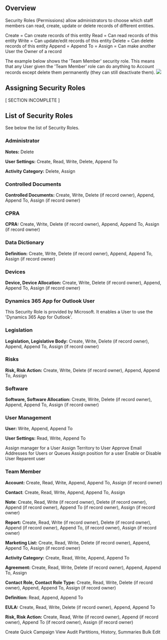 ## Overview

Security Roles (Permissions) allow administrators to choose which staff members can read, create, update or delete records of different entities.

Create = Can create records of this entity
Read = Can read records of this entity
Write = Can update/edit records of this entity
Delete = Can delete records of this entity
Append = 
Append To = 
Assign = Can make another User the Owner of a record

The example below shows the 'Team Member' security role. This means that any User given the 'Team Member' role can do anything to Account records except delete them permanently (they can still deactivate them). 
<img src="../images/sec-roles-example.png" />

## Assigning Security Roles

[ SECTION INCOMPLETE ] 

## List of Security Roles

See below the list of Security Roles.

### Administrator
**Notes:** Delete

**User Settings:** Create, Read, Write, Delete, Append To

**Activity Category:** Delete, Assign

### Controlled Documents
**Controlled Documents:** Create, Write, Delete (if record owner), Append, Append To, Assign (if record owner)

### CPRA
**CPRA:** Create, Write, Delete (if record owner), Append, Append To, Assign (if record owner)

### Data Dictionary
**Definition:** Create, Write, Delete (if record owner), Append, Append To, Assign (if record owner)

### Devices
**Device, Device Allocation:** Create, Write, Delete (if record owner), Append, Append To, Assign (if record owner)

### Dynamics 365 App for Outlook User

This Security Role is provided by Microsoft. It enables a User to use the 'Dynamics 365 App for Outlook'.

### Legislation
**Legislation, Legislative Body:** Create, Write, Delete (if record owner), Append, Append To, Assign (if record owner)

### Risks
**Risk, Risk Action:** Create, Write, Delete (if record owner), Append, Append To, Assign

### Software
**Software, Software Allocation:** Create, Write, Delete (if record owner), Append, Append To, Assign (if record owner)

### User Management
**User:** Write, Append, Append To

**User Settings:** Read, Write, Append To

Assign manager for a User
Assign Territory to User
Approve Email Addresses for Users or Queues
Assign position for a user
Enable or Disable User
Reparent user

### Team Member
**Account:** Create, Read, Write, Append, Append To, Assign (if record owner)

**Contact**: Create, Read, Write, Append, Append To, Assign

**Note**: Create, Read, Write (if record owner), Delete (if record owner), Append (if record owner), Append To (if record owner), Assign (if record owner)

**Report:** Create, Read, Write (if record owner), Delete (if record owner), Append (if record owner), Append To, (if record owner), Assign (if record owner)

**Marketing List:** Create, Read, Write, Delete (if record owner), Append, Append To, Assign (if record owner)

**Activity Category:** Create, Read, Write, Append, Append To

**Agreement:** Create, Read, Write, Delete (if record owner), Append, Append To, Assign

**Contact Role, Contact Role Type:** Create, Read, Write, Delete (if record owner), Append, Append To, Assign (if record owner)

**Definition:** Read, Append, Append To

**EULA:** Create, Read, Write, Delete (if record owner), Append, Append To

**Risk, Risk Action:** Create, Read, Write (if record owner), Append (if record owner), Append To (if record owner), Assign (if record owner)

Create Quick Campaign
View Audit Partitions, History, Summaries
Bulk Edit